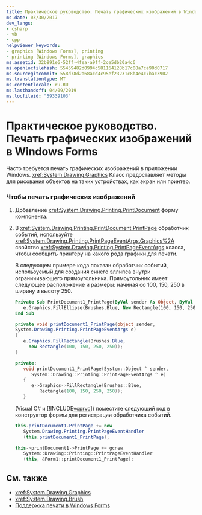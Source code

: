 ```yaml
---
title: Практическое руководство. Печать графических изображений в Windows Forms
ms.date: 03/30/2017
dev_langs:
- csharp
- vb
- cpp
helpviewer_keywords:
- graphics [Windows Forms], printing
- printing [Windows Forms], graphics
ms.assetid: 32b891e6-52ff-4fea-a9ff-2ce5db20a4c6
ms.openlocfilehash: 55459482d0994c581164128b17c08a7ca90d0717
ms.sourcegitcommit: 558d78d2a68acd4c95ef23231c8b4e4c7bac3902
ms.translationtype: MT
ms.contentlocale: ru-RU
ms.lasthandoff: 04/09/2019
ms.locfileid: "59339103"
---
```

# <a name="how-to-print-graphics-in-windows-forms"></a>Практическое руководство. Печать графических изображений в Windows Forms
Часто требуется печать графических изображений в приложении Windows. <xref:System.Drawing.Graphics> Класс предоставляет методы для рисования объектов на таких устройствах, как экран или принтер.  
  
### <a name="to-print-graphics"></a>Чтобы печать графических изображений  
  
1. Добавление <xref:System.Drawing.Printing.PrintDocument> форму компонента.  
  
2. В <xref:System.Drawing.Printing.PrintDocument.PrintPage> обработчик событий, используйте <xref:System.Drawing.Printing.PrintPageEventArgs.Graphics%2A> свойство <xref:System.Drawing.Printing.PrintPageEventArgs> класса, чтобы сообщить принтеру на какого рода графики для печати.  
  
     В следующем примере кода показан обработчик событий, используемый для создания синего эллипса внутри ограничивающего прямоугольника. Прямоугольник имеет следующее расположение и размеры: начиная со 100, 150, 250 в ширину и высоту 250.  
  
    ```vb  
    Private Sub PrintDocument1_PrintPage(ByVal sender As Object, ByVal e As System.Drawing.Printing.PrintPageEventArgs) Handles PrintDocument1.PrintPage  
       e.Graphics.FillEllipse(Brushes.Blue, New Rectangle(100, 150, 250, 250))  
    End Sub  
    ```  
  
    ```csharp  
    private void printDocument1_PrintPage(object sender,   
    System.Drawing.Printing.PrintPageEventArgs e)  
    {  
       e.Graphics.FillRectangle(Brushes.Blue,   
         new Rectangle(100, 150, 250, 250));  
    }  
    ```  
  
    ```cpp  
    private:  
       void printDocument1_PrintPage(System::Object ^ sender,  
          System::Drawing::Printing::PrintPageEventArgs ^ e)  
       {  
          e->Graphics->FillRectangle(Brushes::Blue,  
             Rectangle(100, 150, 250, 250));  
       }  
    ```  
  
     (Visual C# и [!INCLUDE[vcprvc](../../../../includes/vcprvc-md.md)]) поместите следующий код в конструктор формы для регистрации обработчика событий.  
  
    ```csharp  
    this.printDocument1.PrintPage += new  
       System.Drawing.Printing.PrintPageEventHandler  
       (this.printDocument1_PrintPage);  
    ```  
  
    ```cpp  
    this->printDocument1->PrintPage += gcnew  
       System::Drawing::Printing::PrintPageEventHandler  
       (this, &Form1::printDocument1_PrintPage);  
    ```  
  
## <a name="see-also"></a>См. также

- <xref:System.Drawing.Graphics>
- <xref:System.Drawing.Brush>
- [Поддержка печати в Windows Forms](windows-forms-print-support.md)
